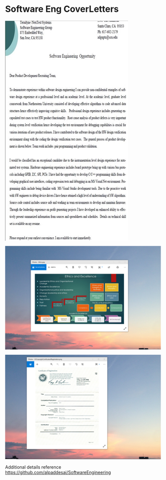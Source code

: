 # Software Eng CoverLetters

![image](SWCoverLetter.jpg)

![image](EthicsandExcellence.png)

![image](USCopyrightCertificate.png)

Additional details reference https://github.com/alpaddesai/SoftwareEngineering

